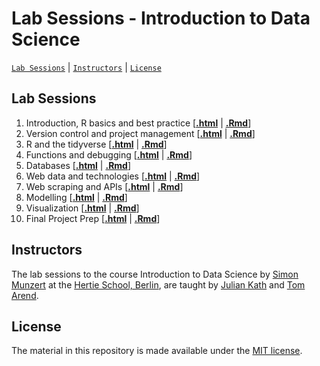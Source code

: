 # Lab Sessions - Introduction to Data Science
[`Lab Sessions`](#lectures) | [`Instructors`](#instructors) | [`License`](#license)

## Lab Sessions

1. Introduction, R basics and best practice \[[**.html**](https://raw.githack.com/intro-to-data-science-22/labs/main/session-1-intro/1-intro.html) | [**.Rmd**](https://github.com/intro-to-data-science-22/labs/blob/main/session-1-intro/1-intro.Rmd)\]
2. Version control and project management \[[**.html**](https://raw.githack.com/intro-to-data-science-22/labs/main/session-2-version-control/2-git.html) | [**.Rmd**](https://github.com/intro-to-data-science-22/labs/blob/main/session-2-version-control/2-git.Rmd)\]
3. R and the tidyverse \[[**.html**](https://raw.githack.com/intro-to-data-science-22/labs/main/session-3-tidyverse/3-tidyverse.html) | [**.Rmd**](https://github.com/intro-to-data-science-22/labs/blob/main/session-3-tidyverse/3-tidyverse.Rmd)\]
4. Functions and debugging \[[**.html**](https://raw.githack.com/intro-to-data-science-22/labs/main/session-4-functions/4-functions.html) | [**.Rmd**](https://github.com/intro-to-data-science-22/labs/blob/main/session-4-functions/4-functions.Rmd)\]
5. Databases \[[**.html**](https://raw.githack.com/intro-to-data-science-22/labs/main/session-5-web-scraping/5-web-scraping.html) | [**.Rmd**](https://github.com/intro-to-data-science-22/labs/blob/main/session-5-web-scraping/5-web-scraping.html)\]
6. Web data and technologies \[[**.html**](https://raw.githack.com/intro-to-data-science-22/labs/main/session-6-modelling/6-modelling.html) | [**.Rmd**](https://github.com/intro-to-data-science-22/labs/blob/main/session-6-modelling/6-modelling.Rmd)\]
7. Web scraping and APIs \[[**.html**](https://raw.githack.com/intro-to-data-science-22/labs/main/session-7-visualization/7-visualization.html) | [**.Rmd**](https://github.com/intro-to-data-science-22/labs/blob/main/session-7-visualization/7-visualization.Rmd)\]
8. Modelling \[[**.html**](https://raw.githack.com/intro-to-data-science-22/labs/main/session-8-shell/8-shell.html) | [**.Rmd**](https://github.com/intro-to-data-science-22/labs/blob/main/session-8-shell/8-shell.Rmd)\]
9. Visualization \[[**.html**](https://raw.githack.com/intro-to-data-science-22/labs/main/session-9-debugging/9-debugging.html) | [**.Rmd**](https://github.com/intro-to-data-science-22/labs/blob/main/session-9-debugging/9-debugging.Rmd)\]
10. Final Project Prep \[[**.html**](https://raw.githack.com/intro-to-data-science-22/labs/main/session-10-shiny/10-shiny.html) | [**.Rmd**](https://github.com/intro-to-data-science-22/labs/blob/main/session-10-shiny/10-shiny.Rmd)\]

## Instructors

The lab sessions to the course Introduction to Data Science by [Simon Munzert](https://simonmunzert.github.io/) at the [Hertie School, Berlin](https://www.hertie-school.org/en/), are taught by [Julian Kath](https://github.com/juka19) and [Tom Arend](https://www.hertie-school.org/en/research/faculty-and-researchers/profile/person/arend).


## License

The material in this repository is made available under the [MIT license](http://opensource.org/licenses/mit-license.php). 
